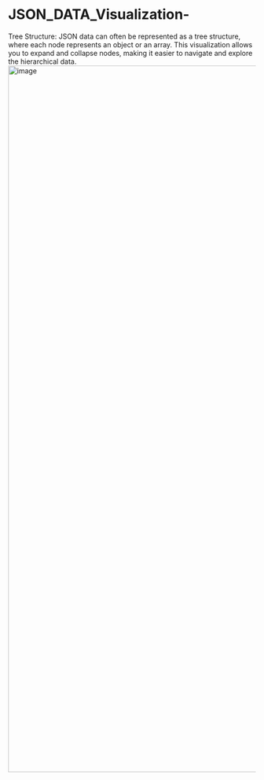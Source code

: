 # JSON_DATA_Visualization-
Tree Structure: JSON data can often be represented as a tree structure, where each node represents an object or an array. This visualization allows you to expand and collapse nodes, making it easier to navigate and explore the hierarchical data.
<img width="1435" alt="image" src="https://github.com/Heeneth12/JSON_DATA_Visualization-/assets/114326514/423e43dc-6162-4021-a874-9aaf68ca99bd">
